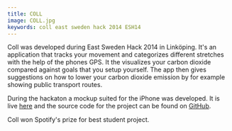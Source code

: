 ```yaml
---
title: COLL
image: COLL.jpg
keywords: coll east sweden hack 2014 ESH14
---
```

Coll was developed during East Sweden Hack 2014 in Linköping.
It's an application that tracks your movement and categorizes different stretches with the help of the phones GPS.
It the visualizes your carbon dioxide compared against goals that you setup yourself.
The app then gives suggestions on how to lower your carbon dioxide emission by for example showing public transport routes.

During the hackaton a mockup suited for the iPhone was developed. It is live [here](http://danielronnkvist.github.io/Coll/) and the source code for the project can be found on [GitHub](https://github.com/danielronnkvist/Coll).

Coll won Spotify's prize for best student project.
